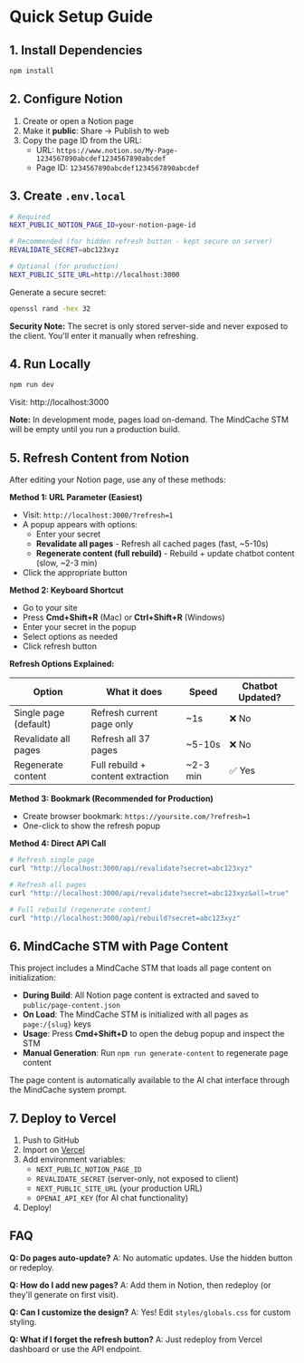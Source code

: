 # Quick Setup Guide

## 1. Install Dependencies
```bash
npm install
```

## 2. Configure Notion

1. Create or open a Notion page
2. Make it **public**: Share → Publish to web
3. Copy the page ID from the URL:
   - URL: `https://www.notion.so/My-Page-1234567890abcdef1234567890abcdef`
   - Page ID: `1234567890abcdef1234567890abcdef`

## 3. Create `.env.local`

```bash
# Required
NEXT_PUBLIC_NOTION_PAGE_ID=your-notion-page-id

# Recommended (for hidden refresh button - kept secure on server)
REVALIDATE_SECRET=abc123xyz

# Optional (for production)
NEXT_PUBLIC_SITE_URL=http://localhost:3000
```

Generate a secure secret:
```bash
openssl rand -hex 32
```

**Security Note:** The secret is only stored server-side and never exposed to the client. You'll enter it manually when refreshing.

## 4. Run Locally

```bash
npm run dev
```

Visit: http://localhost:3000

**Note:** In development mode, pages load on-demand. The MindCache STM will be empty until you run a production build.

## 5. Refresh Content from Notion

After editing your Notion page, use any of these methods:

**Method 1: URL Parameter (Easiest)**
- Visit: `http://localhost:3000/?refresh=1`
- A popup appears with options:
  - Enter your secret
  - **Revalidate all pages** - Refresh all cached pages (fast, ~5-10s)
  - **Regenerate content (full rebuild)** - Rebuild + update chatbot content (slow, ~2-3 min)
- Click the appropriate button

**Method 2: Keyboard Shortcut**
- Go to your site
- Press **Cmd+Shift+R** (Mac) or **Ctrl+Shift+R** (Windows)
- Enter your secret in the popup
- Select options as needed
- Click refresh button

**Refresh Options Explained:**

| Option | What it does | Speed | Chatbot Updated? |
|--------|-------------|-------|------------------|
| Single page (default) | Refresh current page only | ~1s | ❌ No |
| Revalidate all pages | Refresh all 37 pages | ~5-10s | ❌ No |
| Regenerate content | Full rebuild + content extraction | ~2-3 min | ✅ Yes |

**Method 3: Bookmark (Recommended for Production)**
- Create browser bookmark: `https://yoursite.com/?refresh=1`
- One-click to show the refresh popup

**Method 4: Direct API Call**
```bash
# Refresh single page
curl "http://localhost:3000/api/revalidate?secret=abc123xyz"

# Refresh all pages
curl "http://localhost:3000/api/revalidate?secret=abc123xyz&all=true"

# Full rebuild (regenerate content)
curl "http://localhost:3000/api/rebuild?secret=abc123xyz"
```

## 6. MindCache STM with Page Content

This project includes a MindCache STM that loads all page content on initialization:

- **During Build**: All Notion page content is extracted and saved to `public/page-content.json`
- **On Load**: The MindCache STM is initialized with all pages as `page:/{slug}` keys
- **Usage**: Press **Cmd+Shift+D** to open the debug popup and inspect the STM
- **Manual Generation**: Run `npm run generate-content` to regenerate page content

The page content is automatically available to the AI chat interface through the MindCache system prompt.

## 7. Deploy to Vercel

1. Push to GitHub
2. Import on [Vercel](https://vercel.com)
3. Add environment variables:
   - `NEXT_PUBLIC_NOTION_PAGE_ID`
   - `REVALIDATE_SECRET` (server-only, not exposed to client)
   - `NEXT_PUBLIC_SITE_URL` (your production URL)
   - `OPENAI_API_KEY` (for AI chat functionality)
4. Deploy!

## FAQ

**Q: Do pages auto-update?**
A: No automatic updates. Use the hidden button or redeploy.

**Q: How do I add new pages?**
A: Add them in Notion, then redeploy (or they'll generate on first visit).

**Q: Can I customize the design?**
A: Yes! Edit `styles/globals.css` for custom styling.

**Q: What if I forget the refresh button?**
A: Just redeploy from Vercel dashboard or use the API endpoint.

